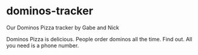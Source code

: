 # dominos-tracker
Our Dominos Pizza tracker
by Gabe and Nick

Dominos Pizza is delicious.
People order dominos all the time.
Find out.
All you need is a phone number.
